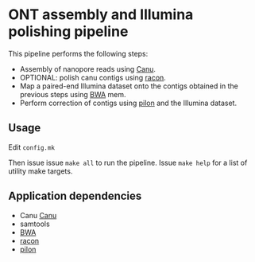 ONT assembly and Illumina polishing pipeline
=============================================

This pipeline performs the following steps:
- Assembly of nanopore reads using [Canu](http://canu.readthedocs.io).
- OPTIONAL: polish canu contigs using [racon](https://github.com/isovic/racon).
- Map a paired-end Illumina dataset onto the contigs obtained in the previous steps using [BWA](http://bio-bwa.sourceforge.net) mem.
- Perform correction of contigs using [pilon](https://github.com/broadinstitute/pilon/wiki) and the Illumina dataset.

Usage
-----

Edit `config.mk`

Then issue issue `make all` to run the pipeline. Issue `make help` for a list of utility make targets.

Application dependencies
------------------------

- Canu [Canu](http://canu.readthedocs.io)
- samtools
- [BWA](http://bio-bwa.sourceforge.net)
- [racon](https://github.com/isovic/racon)
- [pilon](https://github.com/broadinstitute/pilon/wiki)

